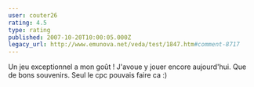 ```yaml
---
user: couter26
rating: 4.5
type: rating
published: 2007-10-20T10:00:05.000Z
legacy_url: http://www.emunova.net/veda/test/1847.htm#comment-8717
---
```

Un jeu exceptionnel a mon goût ! J'avoue y jouer encore aujourd'hui. 
Que de bons souvenirs. Seul le cpc pouvais faire ca :)